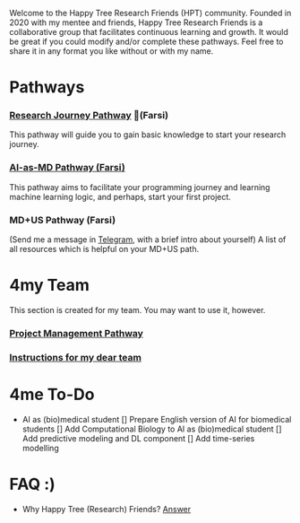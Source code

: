 Welcome to the Happy Tree Research Friends (HPT) community. Founded in 2020 with my mentee and friends, Happy Tree Research Friends is a collaborative group that facilitates continuous learning and growth. It would be great if you could modify and/or complete these pathways. Feel free to share it in any format you like without or with my name.

# Pathways

### [Research Journey Pathway](https://github.com/Sdamirsa/HappyTreeResearchFriends/blob/main/Research_Journey_Pathway_Eng.md) (ّFarsi)
This pathway will guide you to gain basic knowledge to start your research journey. 

### [AI-as-MD Pathway (Farsi)](https://github.com/Sdamirsa/HappyTreeResearchFriends/edit/main/AI_in_Med_Pathway_Farsi.md)
This pathway aims to facilitate your programming journey and learning machine learning logic, and perhaps, start your first project. 

### MD+US Pathway (Farsi)
(Send me a message in [Telegram](https://www.t.me/sdamirsa), with a brief intro about yourself)
A list of all resources which is helpful on your MD+US path. 

# 4my Team

This section is created for my team. You may want to use it, however.
### [Project Management Pathway](https://github.com/Sdamirsa/HappyTreeResearchFriends/blob/main/Pathway_Project_Management.md)
### [Instructions for my dear team](https://github.com/Sdamirsa/HappyTreeResearchFriends/blob/main/Instruction4myTeam.md)

# 4me To-Do
- AI as (bio)medical student
  [] Prepare English version of AI for biomedical students
  [] Add Computational Biology to AI as (bio)medical student
  [] Add predictive modeling and DL component
  [] Add time-series modelling

# FAQ :) 
- Why Happy Tree (Research) Friends? [Answer](https://www.youtube.com/watch?v=cN7XXLyb1Fo)
